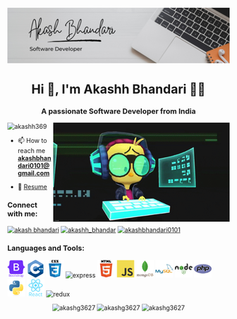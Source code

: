 ![logo](https://github.com/akashh369/akashh369/blob/main/mybanner.png)

<h1 align="center">Hi 👋, I'm Akashh Bhandari 👨‍💻</h1>
<h3 align="center">A passionate Software Developer from India</h3>

<img align="right" alt="coding" width="400" src="https://github.com/akashh369/akashh369/blob/main/code.gif">
<p align="left"> <img src="https://komarev.com/ghpvc/?username=akashh369&label=Profile%20views&color=0e75b6&style=flat" alt="akashh369" /> </p>
 
 

- 📫 How to reach me **akashbhandari0101@gmail.com**

- 📄 [Resume]([https://drive.google.com/file/d/1pbnnCW3LEka0Sxh89kL5FqTP13Hdxxdw/view])

<h3 align="left">Connect with me:</h3>
<p align="left">
<a href="https://linkedin.com/in/akash bhandari" target="blank"><img align="center" src="https://raw.githubusercontent.com/rahuldkjain/github-profile-readme-generator/master/src/images/icons/Social/linked-in-alt.svg" alt="akash bhandari" height="30" width="40" /></a>
<a href="https://www.codechef.com/users/akashh_bhandar" target="blank"><img align="center" src="https://cdn.jsdelivr.net/npm/simple-icons@3.1.0/icons/codechef.svg" alt="akashh_bhandar" height="30" width="40" /></a>
<a href="https://www.leetcode.com/akashbhandari0101" target="blank"><img align="center" src="https://raw.githubusercontent.com/rahuldkjain/github-profile-readme-generator/master/src/images/icons/Social/leet-code.svg" alt="akashbhandari0101" height="30" width="40" /></a>
</p>

<h3 align="left">Languages and Tools:</h3>
<p align="left"> <img src="https://raw.githubusercontent.com/devicons/devicon/master/icons/bootstrap/bootstrap-plain-wordmark.svg" alt="bootstrap" width="40" height="40"/>
 <img src="https://raw.githubusercontent.com/devicons/devicon/master/icons/cplusplus/cplusplus-original.svg" alt="cplusplus" width="40" height="40"/>
 <img src="https://raw.githubusercontent.com/devicons/devicon/master/icons/css3/css3-original-wordmark.svg" alt="css3" width="40" height="40"/>
 <img src="https://e7.pngegg.com/pngimages/247/558/png-clipart-node-js-javascript-express-js-npm-react-github-angle-text.png" alt="express" width="40" height="40"/> 
 <img src="https://raw.githubusercontent.com/devicons/devicon/master/icons/html5/html5-original-wordmark.svg" alt="html5" width="40" height="40"/> 
 <img src="https://raw.githubusercontent.com/devicons/devicon/master/icons/javascript/javascript-original.svg" alt="javascript" width="40" height="40"/>
 <img src="https://raw.githubusercontent.com/devicons/devicon/master/icons/mongodb/mongodb-original-wordmark.svg" alt="mongodb" width="40" height="40"/>
 <img src="https://raw.githubusercontent.com/devicons/devicon/master/icons/mysql/mysql-original-wordmark.svg" alt="mysql" width="40" height="40"/> 
 <img src="https://raw.githubusercontent.com/devicons/devicon/master/icons/nodejs/nodejs-original-wordmark.svg" alt="nodejs" width="40" height="40"/>
 <img src="https://raw.githubusercontent.com/devicons/devicon/master/icons/php/php-original.svg" alt="php" width="40" height="40"/> 
 <img src="https://raw.githubusercontent.com/devicons/devicon/master/icons/python/python-original.svg" alt="python" width="40" height="40"/>
 <img src="https://raw.githubusercontent.com/devicons/devicon/master/icons/react/react-original-wordmark.svg" alt="react" width="40" height="40"/>
 <img src="https://static-00.iconduck.com/assets.00/puppeteer-icon-1371x2048-otngklvq.png" alt="redux" width="40" height="40"/> </p>

<!-- 
<p><img align="left" src="https://github-readme-stats.vercel.app/api/top-langs?username=akashh369&show_icons=true&locale=en&layout=compact" alt="akashh369" /></p>

<p>&nbsp;<img align="center" src="https://github-readme-stats.vercel.app/api?username=akashh369&show_icons=true&locale=en" alt="akashh369" /></p>

<p><img align="center" src="https://github-readme-streak-stats.herokuapp.com/?user=akashh369&" alt="akashh369" /></p>
 -->

<p align="center">
	<img
       height="180em"
		src="https://github-readme-stats.vercel.app/api?username=akashh369&show_icons=true&locale=en&theme=radical&count_private=true"
		alt="akashg3627"
	/>
  <img
       height="180em"
		src="https://github-readme-stats.vercel.app/api/top-langs?username=akashh369&show_icons=true&locale=en&layout=compact&theme=radical"
		alt="akashg3627"
	/>
	<img
		src="https://github-readme-streak-stats.herokuapp.com/?user=akashh369&theme=tokyonight"
		alt="akashg3627"
	/>
</p>
